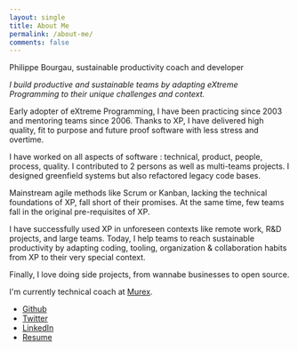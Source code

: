 ```yaml
---
layout: single
title: About Me
permalink: /about-me/
comments: false
---
```

Philippe Bourgau, sustainable productivity coach and developer

*I build productive and sustainable teams by adapting eXtreme Programming to their unique challenges and context.*

Early adopter of eXtreme Programming, I have been practicing since 2003 and mentoring teams since 2006. Thanks to XP, I have delivered high quality, fit to purpose and future proof software with less stress and overtime.

I have worked on all aspects of software : technical, product, people, process, quality. I contributed to 2 persons as well as multi-teams projects. I designed greenfield systems but also refactored legacy code bases.

Mainstream agile methods like Scrum or Kanban, lacking the technical foundations of XP, fall short of their promises. At the same time, few teams fall in the original pre-requisites of XP.

I have successfully used XP in unforeseen contexts like remote work, R&D projects, and large teams. Today, I help teams to reach sustainable productivity by adapting coding, tooling, organization & collaboration habits from XP to their very special context.

Finally, I love doing side projects, from wannabe businesses to open source.

I'm currently technical coach at [Murex](http://www.murex.com).

* [Github](https://github.com/philou)
* [Twitter](http://twitter.com/pbourgau)
* [LinkedIn](http://www.linkedin.com/pub/philippe-bourgau/8/a92/607)
* [Resume](https://dl.dropbox.com/u/206938/cv%20philippe%20bourgau.pdf)
